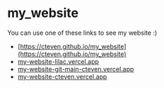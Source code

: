 # my_website
You can use one of these links to see my website :)

* [https://cteven.github.io/my_website](https://cteven.github.io/my_website)
* [my-website-lilac.vercel.app](https://my-website-lilac.vercel.app)
* [my-website-git-main-cteven.vercel.app](https://my-website-git-main-cteven.vercel.app)
* [my-website-cteven.vercel.app](https://my-website-cteven.vercel.app)
